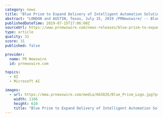 ```yaml
---
category: news
title: "Blue Prism to Expand Delivery of Intelligent Automation Solutions on Microsoft Azure"
abstract: "LONDON and AUSTIN, Texas, July 15, 2019 /PRNewswire/ -- Blue Prism (AIM: PRSM), a leader in Robotic Process Automation (RPA), today announced plans to deliver leading-edge intelligent automation solutions and cognitive services on Microsoft Azure."
publishedDateTime: 2019-07-15T17:06:00Z
sourceUrl: https://www.prnewswire.com/news-releases/blue-prism-to-expand-delivery-of-intelligent-automation-solutions-on-microsoft-azure-300884781.html
type: article
quality: 31
score: 31
published: false

provider:
  name: PR Newswire
  id: prnewswire.com

topics:
  - AI
  - Microsoft AI

images:
  - url: https://mma.prnewswire.com/media/663826/Blue_Prism_Logo.jpg?p=facebook
    width: 1166
    height: 610
    title: "Blue Prism to Expand Delivery of Intelligent Automation Solutions on Microsoft Azure"
---
```

